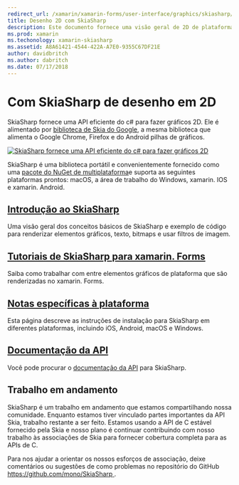 ```yaml
---
redirect_url: /xamarin/xamarin-forms/user-interface/graphics/skiasharp/
title: Desenho 2D com SkiaSharp
description: Este documento fornece uma visão geral de 2D de plataforma cruzada com SkiaSharp de desenho. Ele vincula vários guias que descrevem SkiaSharp e suas várias APIs.
ms.prod: xamarin
ms.techonology: xamarin-skiasharp
ms.assetid: A8A61421-4544-422A-A7E0-9355C67DF21E
author: davidbritch
ms.author: dabritch
ms.date: 07/17/2018
---
```


# <a name="2d-drawing-with-skiasharp"></a>Com SkiaSharp de desenho em 2D

SkiaSharp fornece uma API eficiente do c# para fazer gráficos 2D. Ele é alimentado por [biblioteca de Skia do Google](http://skia.org), a mesma biblioteca que alimenta o Google Chrome, Firefox e do Android pilhas de gráficos.

[![](images/ide-sml.png "SkiaSharp fornece uma API eficiente do c# para fazer gráficos 2D")](images/ide.png#lightbox)

SkiaSharp é uma biblioteca portátil e convenientemente fornecido como uma [pacote do NuGet de multiplataforma](https://www.nuget.org/packages/SkiaSharp)e suporta as seguintes plataformas prontos: macOS, a área de trabalho do Windows, xamarin. IOS e xamarin. Android.

## <a name="introduction-to-skiasharpgraphics-gamesskiasharpintroductionmd"></a>[Introdução ao SkiaSharp](~/graphics-games/skiasharp/introduction.md)

Uma visão geral dos conceitos básicos de SkiaSharp e exemplo de código para renderizar elementos gráficos, texto, bitmaps e usar filtros de imagem.

## <a name="skiasharp-tutorials-for-xamarinformsxamarin-formsuser-interfacegraphicsskiasharpindexmd"></a>[Tutoriais de SkiaSharp para xamarin. Forms](~/xamarin-forms/user-interface/graphics/skiasharp/index.md)

Saiba como trabalhar com entre elementos gráficos de plataforma que são renderizadas no xamarin. Forms.

## <a name="platform-specific-notesgraphics-gamesskiasharpplatformmd"></a>[Notas específicas à plataforma](~/graphics-games/skiasharp/platform.md)

Esta página descreve as instruções de instalação para SkiaSharp em diferentes plataformas, incluindo iOS, Android, macOS e Windows.

## <a name="api-documentationhttpsdocsmicrosoftcomdotnetapiskiasharp"></a>[Documentação da API](https://docs.microsoft.com/dotnet/api/skiasharp)

Você pode procurar o [documentação da API](https://docs.microsoft.com/dotnet/api/skiasharp) para SkiaSharp.

## <a name="work-in-progress"></a>Trabalho em andamento

SkiaSharp é um trabalho em andamento que estamos compartilhando nossa comunidade. Enquanto estamos tiver vinculado partes importantes da API Skia, trabalho restante a ser feito. Estamos usando a API de C estável fornecido pela Skia e nosso plano é continuar contribuindo com nosso trabalho às associações de Skia para fornecer cobertura completa para as APIs de C.

Para nos ajudar a orientar os nossos esforços de associação, deixe comentários ou sugestões de como problemas no repositório do GitHub [ https://github.com/mono/SkiaSharp ](https://github.com/mono/SkiaSharp).
